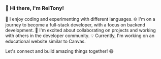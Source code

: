 ### 👋 Hi there, I'm ReiTony!

🚀 I enjoy coding and experimenting with different languages.
🌐 I'm on a journey to become a full-stack developer, with a focus on backend development.
🤝 I'm excited about collaborating on projects and working with others in the developer community.
💡 Currently, I'm working on an educational website similar to Canvas.

Let's connect and build amazing things together! 😄
